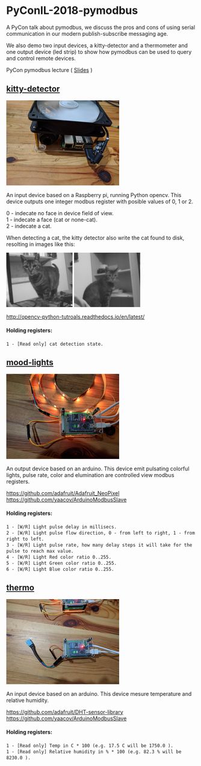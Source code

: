 # PyConIL-2018-pymodbus

A PyCon talk about pymodbus, we discuss the pros and cons of using serial communication in our modern publish-subscribe messaging age.

We also demo two input devices, a kitty-detector and a thermometer and one output device (led strip) to show how pymodbus can be used to query and control remote devices.

PyCon pymodbus lecture ( [Slides](https://github.com/yaacov/pyconil-2018-pymodbus/blob/master/PyModbus%20-%20PyCon%20IL%202018.pdf) )

## [kitty-detector](https://github.com/yaacov/pyconil-2018-pymodbus/tree/master/kitty-detector)

![kitty-detector](/kitty-detector/kitty-detector.jpg?raw=true "kitty-detector")

An input device based on a Raspberry pi, running Python opencv. This device outputs one integer modbus register
with posible values of 0, 1 or 2.

0 - indecate no face in device field of view.  
1 - indecate a face (cat or none-cat).  
2 - indecate a cat.

When detecting a cat, the kitty detector also write the cat found to disk, resolting in images like this:

![cat](/kitty-detector/imgs/cat-1527880568.png?raw=true "cat") 
![cat](/kitty-detector/imgs/cat-1527880580.png?raw=true "cat")

http://opencv-python-tutroals.readthedocs.io/en/latest/

#### Holding registers:
```
1 - [Read only] cat detection state.
```

## [mood-lights](https://github.com/yaacov/pyconil-2018-pymodbus/tree/master/mood-lights)

![mood-lights](/mood-lights/arduino.jpg?raw=true "mood-lights")

An output device based on an arduino. This device emit pulsating colorful lights, pulse rate, color and elumination
are controlled view modbus registers.

https://github.com/adafruit/Adafruit_NeoPixel  
https://github.com/yaacov/ArduinoModbusSlave

#### Holding registers:
```
1 - [W/R] Light pulse delay in millisecs.
2 - [W/R] Light pulse flow direction, 0 - from left to right, 1 - from right to left.
3 - [W/R] Light pulse rate, how many delay steps it will take for the pulse to reach max value.
4 - [W/R] Light Red color ratio 0..255.
5 - [W/R] Light Green color ratio 0..255.
6 - [W/R] Light Blue color ratio 0..255.
```
## [thermo](https://github.com/yaacov/pyconil-2018-pymodbus/tree/master/thermo)

![thermo](/thermo/arduino.jpg?raw=true "thermo")

An input device based on an arduino. This device mesure temperature and relative humidity.

https://github.com/adafruit/DHT-sensor-library  
https://github.com/yaacov/ArduinoModbusSlave

#### Holding registers:
```
1 - [Read only] Temp in C * 100 (e.g. 17.5 C will be 1750.0 ).
1 - [Read only] Relative humidity in % * 100 (e.g. 82.3 % will be 8230.0 ).
```
